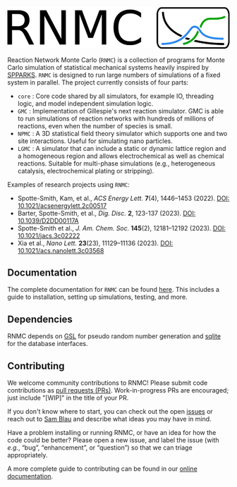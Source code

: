 <img src="./logo.png">

Reaction Network Monte Carlo (`RNMC`) is a collection of programs for Monte Carlo simulation of statistical mechanical systems heavily inspired by [SPPARKS](https://spparks.sandia.gov/). `RNMC` is designed to run large numbers of simulations of a fixed system in parallel. The project currently consists of four parts:
- `core` : Core code shared by all simulators, for example IO, threading logic, and model independent simulation logic.
- `GMC` : Implementation of Gillespie's next reaction simulator. GMC is able to run simulations of reaction networks with hundreds of millions of reactions, even when the number of species is small.
- `NPMC` : A 3D statistical field theory simulator which supports one and two site interactions. Useful for simulating nano particles.
- `LGMC` : A simulator that can include a static or dynamic lattice region and a homogeneous region and allows electrochemical as well as chemical reactions. Suitable for multi-phase simulations (e.g., heterogeneous catalysis, electrochemical plating or stripping).

Examples of research projects using `RNMC`:
- Spotte-Smith, Kam, et al., *ACS Energy Lett.* **7**(4), 1446–1453 (2022). [DOI: 10.1021/acsenergylett.2c00517](https://doi.org/10.1021/acsenergylett.2c00517)
- Barter, Spotte-Smith, et al., *Dig. Disc.* **2**, 123-137 (2023). [DOI: 10.1039/D2DD00117A](https://doi.org/10.1039/D2DD00117A)
- Spotte-Smith et al., *J. Am. Chem. Soc.* **145**(2), 12181–12192 (2023). [DOI: 10.1021/jacs.3c02222](https://doi.org/10.1021/jacs.3c02222)
- Xia et al., *Nano Lett.* **23**(23), 11129–11136 (2023). [DOI: 10.1021/acs.nanolett.3c03568](https://doi.org/10.1021/acs.nanolett.3c03568)

## Documentation

The complete documentation for `RNMC` can be found [here](https://blaugroup.github.io/RNMC/). This includes a guide to installation, setting up simulations, testing, and more.

## Dependencies

RNMC depends on [GSL](https://www.gnu.org/software/gsl/) for pseudo random number generation and [sqlite](https://www.sqlite.org/index.html) for the database interfaces.

## Contributing

We welcome community contributions to RNMC! Please submit code contributions as [pull requests (PRs)](https://github.com/BlauGroup/RNMC/pulls). Work-in-progress PRs are encouraged; just include "\[WIP\]" in the title of your PR.

If you don't know where to start, you can check out the open [issues](https://github.com/BlauGroup/RNMC/issues) or reach out to [Sam Blau](mailto:smblau@lbl.gov) and describe what ideas you may have in mind.

Have a problem installing or running RNMC, or have an idea for how the code could be better? Please open a new issue, and label the issue (with *e.g.*, “bug”, “enhancement”, or “question”) so that we can triage appropriately.

A more complete guide to contributing can be found in our [online documentation](https://blaugroup.github.io/RNMC/Contributors.html).